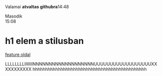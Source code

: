 ﻿﻿<!DOCTYPE html>

<html lang="en" xmlns="http://www.w3.org/1999/xhtml">
<head>
    <meta charset="utf-8" />
    <title></title>
    <link rel="stylesheet" href="css/styles.css">
</head>
<body>
<p>Valamai <b>atvaltas githubra</b>14:48</p> 

<p>Masodik <br>15:08</p>
<h1> h1 elem a stilusban</h1>
<p><a href="feature.html">feature oldal</a></p>
LLLLLLLLIIIIIIINNNNNNNNNNNNNNNNNNNUUUUUUUUUUUUUUUUUUXXXXXXXXXXX    
    hhhhhhhhhhhhhhhhhhhhhhhhhhhhhhhhhhhhhhhhhhhhh
</body>
</html>